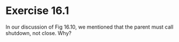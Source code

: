 # Exercise 16.1
In our discussion of Fig 16.10, we mentioned that the parent must call shutdown, not close. Why?

